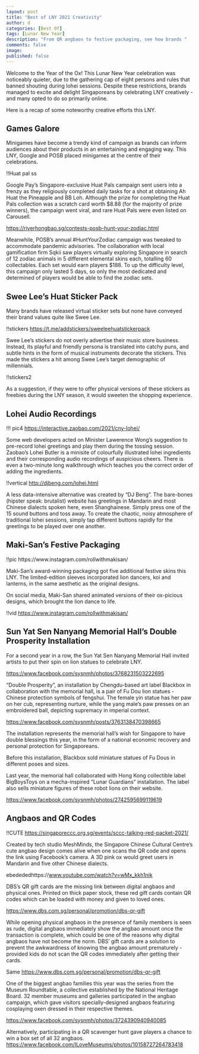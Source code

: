 ```yaml
---
layout: post
title: "Best of LNY 2021 Creativity"
author: d
categories: [Best Of]
tags: [Lunar New Year]
description: "From QR angbaos to festive packaging, see how brands "
comments: false
image: 
published: false
---
```


Welcome to the Year of the Ox! This Lunar New Year celebration was noticeably quieter, due to the gathering cap of eight persons and rules that banned shouting during lohei sessions. Despite these restrictions, brands managed to excite and delight Singaporeans by celebrating LNY creatively - and many opted to do so primarily online.

Here is a recap of some noteworthy creative efforts this LNY.

<h2>Games Galore</h2>
Minigames have become a trendy kind of campaign as brands can inform audiences about their products in an entertaining and engaging way. This LNY, Google and POSB placed minigames at the centre of their celebrations. 

!!Huat pal ss 

Google Pay’s Singapore-exclusive Huat Pals campaign sent users into a frenzy as they religiously completed daily tasks for a shot at obtaining Ah Huat the Pineapple and BB Loh. Although the prize for completing the Huat Pals collection was a scratch card worth $8.88 (for the majority of prize winners), the campaign went viral, and rare Huat Pals were even listed on Carousell. 

https://riverhongbao.sg/contests-posb-hunt-your-zodiac.html

Meanwhile, POSB’s annual #HuntYourZodiac campaign was tweaked to accommodate pandemic advisories. The collaboration with local gamification firm Sqkii saw players virtually exploring Singapore in search of 12 zodiac animals in 5 different elemental skins each, totalling 60 collectables. Each set would earn players $188. To up the difficulty level, this campaign only lasted 5 days, so only the most dedicated and determined of players would be able to find the zodiac sets. 

<h2>Swee Lee’s Huat Sticker Pack</h2>
Many brands have released virtual sticker sets but none have conveyed their brand values quite like Swee Lee. 

!!stickers https://t.me/addstickers/sweeleehuatstickerpack 

Swee Lee’s stickers do not overly advertise their music store business. Instead, its playful and friendly persona is translated into catchy puns, and subtle hints in the form of musical instruments decorate the stickers. This made the stickers a hit among Swee Lee’s target demographic of millennials.

!!stickers2

As a suggestion, if they were to offer physical versions of these stickers as freebies during the LNY season, it would sweeten the shopping experience. 

<h2>Lohei Audio Recordings</h2>

!!! pic4 https://interactive.zaobao.com/2021/cny-lohei/ 

Some web developers acted on Minister Lawerence Wong’s suggestion to pre-record lohei greetings and play them during the tossing session. Zaobao’s Lohei Butler is a minisite of colourfully illustrated lohei ingredients and their corresponding audio recordings of auspicious cheers. There is even a two-minute long walkthrough which teaches you the correct order of adding the ingredients.

!!vertical http://djbeng.com/lohei.html

A less data-intensive alternative was created by “DJ Beng”. The bare-bones (hipster speak: brutalist) website has greetings in Mandarin and most Chinese dialects spoken here, even Shanghainese. Simply press one of the 15 sound buttons and toss away. To create the chaotic, noisy atmosphere of traditional lohei sessions, simply tap different buttons rapidly for the greetings to be played over one another.

<h2>Maki-San’s Festive Packaging</h2>
!!pic https://www.instagram.com/rollwithmakisan/

Maki-San’s award-winning packaging got five additional festive skins this LNY. The limited-edition sleeves incorporated lion dancers, koi and lanterns, in the same aesthetic as the original designs. 

On social media, Maki-San shared animated versions of their ox-picious designs, which brought the lion dance to life. 

!!vid https://www.instagram.com/rollwithmakisan/

<h2>Sun Yat Sen Nanyang Memorial Hall’s Double Prosperity Installation</h2>
For a second year in a row, the Sun Yat Sen Nanyang Memorial Hall invited artists to put their spin on lion statues to celebrate LNY.

https://www.facebook.com/sysnmh/photos/3768231503222695 

“Double Prosperity”, an installation by Chengdu-based art label Blackbox in collaboration with the memorial hall, is a pair of Fu Dou lion statues - Chinese protection symbols of fengshui. The female yin statue has her paw on her cub, representing nurture, while the yang male’s paw presses on an embroidered ball, depicting supremacy in imperial context. 

https://www.facebook.com/sysnmh/posts/3763138470398665 

The installation represents the memorial hall’s wish for Singapore to have double blessings this year, in the form of a national economic recovery and personal protection for Singaporeans. 

Before this installation, Blackbox sold miniature statues of Fu Dous in different poses and sizes. 

Last year, the memorial hall collaborated with Hong Kong collectible label BigBoysToys on a mecha-inspired “Lunar Guardians” installation. The label also sells miniature figures of these robot lions on their website. 

https://www.facebook.com/sysnmh/photos/2742595699119619

<h2>Angbaos and QR Codes</h2>

!!CUTE https://singaporeccc.org.sg/events/sccc-talking-red-packet-2021/

Created by tech studio MeshMinds, the Singapore Chinese Cultural Centre’s cute angbao design comes alive when one scans the QR code and opens the link using Facebook’s camera. A 3D pink ox would greet users in Mandarin and five other Chinese dialects. 

ebedededhttps://www.youtube.com/watch?v=wMx_kkh1nik 

DBS’s QR gift cards are the missing link between digital angbaos and physical ones. Printed on thick paper stock, these red gift cards contain QR codes which can be loaded with money and given to loved ones. 

https://www.dbs.com.sg/personal/promotion/dbs-qr-gift 

While opening physical angbaos in the presence of family members is seen as rude, digital angbaos immediately show the angbao amount once the transaction is complete, which could be one of the reasons why digital angbaos have not become the norm. DBS’ gift cards are a solution to prevent the awkwardness of knowing the angbao amount prematurely - provided kids do not scan the QR codes immediately after getting their cards. 

Same https://www.dbs.com.sg/personal/promotion/dbs-qr-gift

One of the biggest angbao families this year was the series from the Museum Roundtable, a collective established by the National Heritage Board. 32 member museums and galleries participated in the angbao campaign, which gave visitors specially-designed angbaos featuring cosplaying oxen dressed in their respective themes.

https://www.facebook.com/sysnmh/photos/3724390940940085 

Alternatively, participating in a QR scavenger hunt gave players a chance to win a box set of all 32 angbaos. 
https://www.facebook.com/ILoveMuseums/photos/10158727264783418 
